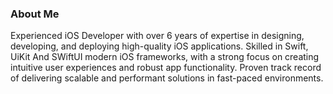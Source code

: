 ### About Me
Experienced iOS Developer with over 6 years of expertise in designing, developing, and deploying high-quality iOS applications. Skilled in Swift, UiKit And SWiftUI modern iOS frameworks, with a strong focus on creating intuitive user experiences and robust app functionality. Proven track record of delivering scalable and performant solutions in fast-paced environments.
